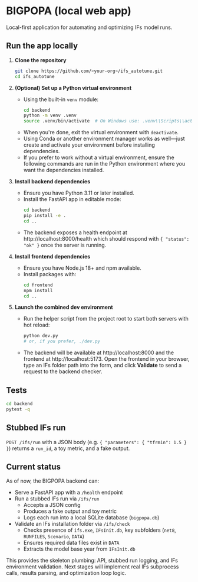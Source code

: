 # BIGPOPA (local web app)

Local-first application for automating and optimizing IFs model runs.

## Run the app locally

1. **Clone the repository**
   ```bash
   git clone https://github.com/<your-org>/ifs_autotune.git
   cd ifs_autotune
   ```

2. **(Optional) Set up a Python virtual environment**
   - Using the built-in `venv` module:
     ```bash
     cd backend
     python -m venv .venv
     source .venv/bin/activate  # On Windows use: .venv\\Scripts\\activate
     ```
   - When you're done, exit the virtual environment with `deactivate`.
   - Using Conda or another environment manager works as well—just create and activate your environment before installing dependencies.
   - If you prefer to work without a virtual environment, ensure the following commands are run in the Python environment where you want the dependencies installed.

3. **Install backend dependencies**
   - Ensure you have Python 3.11 or later installed.
   - Install the FastAPI app in editable mode:
     ```bash
     cd backend
     pip install -e .
     cd ..
     ```
   - The backend exposes a health endpoint at http://localhost:8000/health which should respond with `{ "status": "ok" }` once the server is running.

4. **Install frontend dependencies**
   - Ensure you have Node.js 18+ and npm available.
   - Install packages with:
     ```bash
     cd frontend
     npm install
     cd ..
     ```

5. **Launch the combined dev environment**
   - Run the helper script from the project root to start both servers with hot reload:
     ```bash
     python dev.py
     # or, if you prefer, ./dev.py
     ```
   - The backend will be available at http://localhost:8000 and the frontend at http://localhost:5173. Open the frontend in your browser, type an IFs folder path into the form, and click **Validate** to send a request to the backend checker.

## Tests

```bash
cd backend
pytest -q
```

## Stubbed IFs run

`POST /ifs/run` with a JSON body (e.g. `{ "parameters": { "tfrmin": 1.5 } }`) returns a `run_id`, a toy metric, and a fake output.

## Current status

As of now, the BIGPOPA backend can:

- Serve a FastAPI app with a `/health` endpoint
- Run a stubbed IFs run via `/ifs/run`
  - Accepts a JSON config
  - Produces a fake output and toy metric
  - Logs each run into a local SQLite database (`bigpopa.db`)
- Validate an IFs installation folder via `/ifs/check`
  - Checks presence of `ifs.exe`, `IFsInit.db`, key subfolders (`net8`, `RUNFILES`, `Scenario`, `DATA`)
  - Ensures required data files exist in `DATA`
  - Extracts the model base year from `IFsInit.db`

This provides the skeleton plumbing: API, stubbed run logging, and IFs environment validation. Next stages will implement real IFs subprocess calls, results parsing, and optimization loop logic.
